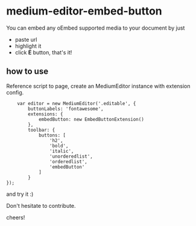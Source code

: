 # medium-editor-embed-button
You can embed any oEmbed supported media to your document by just

* paste url
* highlight it
* click **E** button, that's it!

## how to use
Reference script to page, create an MediumEditor instance with extension config.

        var editor = new MediumEditor('.editable', {
            buttonLabels: 'fontawesome',
            extensions: {
                embedButton: new EmbedButtonExtension()
            },
            toolbar: {
                buttons: [
                    'h2',
                    'bold',
                    'italic',
                    'unorderedlist',
                    'orderedlist',
                    'embedButton'
                ]
            }
    });

and try it :)

Don't hesitate to contribute.

cheers!